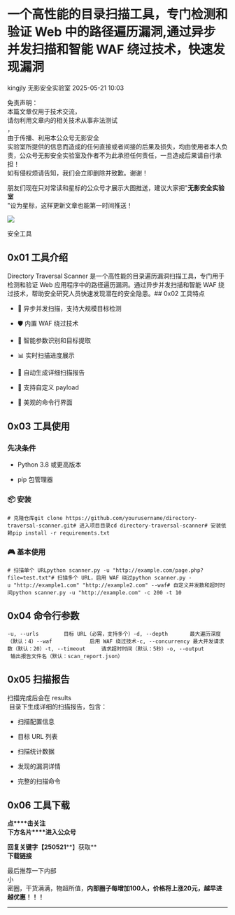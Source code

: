 #  一个高性能的目录扫描工具，专门检测和验证 Web 中的路径遍历漏洞,通过异步并发扫描和智能 WAF 绕过技术，快速发现漏洞   
kingjly  无影安全实验室   2025-05-21 10:03  
  
免责声明：  
本篇文章仅用于技术交流，  
请勿利用文章内的相关技术从事非法测试  
，  
由于传播、利用本公众号无影安全  
实验室所提供的信息而造成的任何直接或者间接的后果及损失，均由使用者本人负责，公众号无影安全实验室及作者不为此承担任何责任，一旦造成后果请自行承担！  
如有侵权烦请告知，我们会立即删除并致歉。谢谢！  
  
  
  
朋友们现在只对常读和星标的公众号才展示大图推送，建议大家把"**无影安全实验室**  
"设为星标，这样更新文章也能第一时间推送！  
  
![](https://mmbiz.qpic.cn/mmbiz_gif/3GHDOauYyUGbiaHXGx1ib5UxkKzSNtpMzY5tbbGdibG7icBSxlH783x1YTF0icAv8MWrmanB4u5qjyKfmYo1dDf7YbA/640?&wx_fmt=gif&tp=webp&wxfrom=5&wx_lazy=1 "")  
  
  
安全工具  
  
  
  
## 0x01 工具介绍  
  
Directory Traversal Scanner 是一个高性能的目录遍历漏洞扫描工具，专门用于检测和验证 Web 应用程序中的路径遍历漏洞。通过异步并发扫描和智能 WAF 绕过技术，帮助安全研究人员快速发现潜在的安全隐患。## 0x02 工具特点  
- 🚄 异步并发扫描，支持大规模目标检测  
  
- 🛡️ 内置 WAF 绕过技术  
  
- 🎯 智能参数识别和目标提取  
  
- 📊 实时扫描进度展示  
  
- 📝 自动生成详细扫描报告  
  
- 🔄 支持自定义 payload  
  
- 🌈 美观的命令行界面  
  
## 0x03 工具使用  
### 先决条件  
- Python 3.8 或更高版本  
  
- pip 包管理器  
  
### 📦 安装  
```
# 克隆仓库git clone https://github.com/yourusername/directory-traversal-scanner.git# 进入项目目录cd directory-traversal-scanner# 安装依赖pip install -r requirements.txt
```  
### 🎮 基本使用  
```
# 扫描单个 URLpython scanner.py -u "http://example.com/page.php?file=test.txt"# 扫描多个 URL，启用 WAF 绕过python scanner.py -u "http://example1.com" "http://example2.com" --waf# 自定义并发数和超时时间python scanner.py -u "http://example.com" -c 200 -t 10
```  
  
  
## 0x04 命令行参数  
```
-u, --urls        目标 URL（必需，支持多个）-d, --depth       最大遍历深度（默认：4）--waf            启用 WAF 绕过技术-c, --concurrency 最大并发请求数（默认：20）-t, --timeout     请求超时时间（默认：5秒）-o, --output      输出报告文件名（默认：scan_report.json）
```  
## 0x05 扫描报告  
  
  
扫描完成后会在 results  
 目录下生成详细的扫描报告，包含：  
- 扫描配置信息  
  
- 目标 URL 列表  
  
- 扫描统计数据  
  
- 发现的漏洞详情  
  
- 完整的扫描命令  
  
  
## 0x06 工具下载  
  
**点****击关注**  
**下方名片****进入公众号**  
  
**回复关键字【250521****】获取**  
**下载链接**  
  
  
  
最后推荐一下内部  
小  
密圈，干货满满，物超所值，**内部圈子每增加100人，价格将上涨20元，越早进越优惠！！！**  
  
****  
